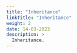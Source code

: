 ```yaml
---
title: "Inheritance"
linkTitle: "Inheritance"
weight: 2
date: 14-03-2023
description: >
  Inheritance. 
---
```



